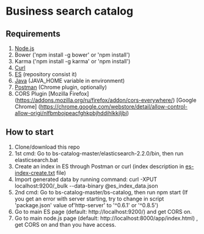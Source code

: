 # Business search catalog

## Requirements

1. [Node.js](https://nodejs.org/en/)
2. Bower ('npm install -g bower' or 'npm install')
3. Karma ('npm install -g karma' or 'npm install')
4. [Curl](https://curl.haxx.se/dlwiz/)
5. [ES](https://www.elastic.co/products/elasticsearch) (repository consist it)
6. [Java](http://www.oracle.com/technetwork/java/javase/downloads/index.html) (JAVA_HOME variable in environment)
7. [Postman](https://chrome.google.com/webstore/detail/postman-rest-client-short/mkhojklkhkdaghjjfdnphfphiaiohkef) (Chrome plugin, optionally)
8. CORS Plugin [Mozilla Firefox] (https://addons.mozilla.org/ru/firefox/addon/cors-everywhere/) [Google Chrome] (https://chrome.google.com/webstore/detail/allow-control-allow-origi/nlfbmbojpeacfghkpbjhddihlkkiljbi)

## How to start

1. Clone/download this repo
2. 1st cmd: Go to bs-catalog-master/elasticsearch-2.2.0/bin, then run elasticsearch.bat
3. Create an index in ES through Postman or curl (index description in [es-index-create.txt](https://github.com/EmperorPeter3/bs-catalog/blob/master/es-index-create.txt) file)
4. Import generated data by running command: curl -XPUT localhost:9200/_bulk --data-binary @es_index_data.json
5. 2nd cmd: Go to bs-catalog-master/bs-catalog, then run npm start (If you get an error with server starting, try to change in script 'package.json' value of'http-server' to '^0.6.1' or '^0.8.5')
6. Go to main ES page (default: http://localhost:9200/) and get CORS on.
7. Go to main node.js page (default: http://localhost:8000/app/index.html) , get CORS on and than you have access.
